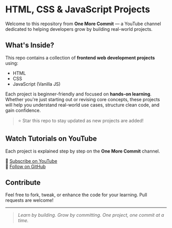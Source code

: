 # HTML, CSS & JavaScript Projects

Welcome to this repository from **One More Commit** — a YouTube channel dedicated to helping developers grow by building real-world projects.

## What's Inside?

This repo contains a collection of **frontend web development projects** using:
-  HTML
-  CSS
-  JavaScript (Vanilla JS)

Each project is beginner-friendly and focused on **hands-on learning**. Whether you're just starting out or revising core concepts, these projects will help you understand real-world use cases, structure clean code, and gain confidence.

> ⭐ Star this repo to stay updated as new projects are added!

## Watch Tutorials on YouTube
Each project is explained step by step on the **One More Commit** channel.

🔗 [Subscribe on YouTube](https://youtube.com/@OneMoreCommit)  
🔗 [Follow on GitHub](https://github.com/OneMoreCommit-Dev)

## Contribute
Feel free to fork, tweak, or enhance the code for your learning. Pull requests are welcome!

---

>  *Learn by building. Grow by committing. One project, one commit at a time.*

